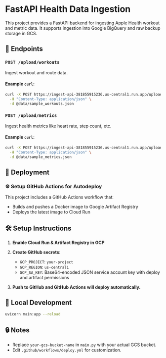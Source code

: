 # FastAPI Health Data Ingestion

This project provides a FastAPI backend for ingesting Apple Health workout and metric data. It supports ingestion into Google BigQuery and raw backup storage in GCS.

## 🚀 Endpoints

### `POST /upload/workouts`

Ingest workout and route data.

#### Example `curl`:

```bash
curl -X POST https://ingest-api-381855915236.us-central1.run.app/upload/workouts \
  -H "Content-Type: application/json" \
  -d @data/sample_workouts.json
```

### `POST /upload/metrics`

Ingest health metrics like heart rate, step count, etc.

#### Example `curl`:

```bash
curl -X POST https://ingest-api-381855915236.us-central1.run.app/upload/metrics \
  -H "Content-Type: application/json" \
  -d @data/sample_metrics.json
```

## 🧱 Deployment

### ⚙️ Setup GitHub Actions for Autodeploy

This project includes a GitHub Actions workflow that:
- Builds and pushes a Docker image to Google Artifact Registry
- Deploys the latest image to Cloud Run

## 🛠️ Setup Instructions

1. **Enable Cloud Run & Artifact Registry in GCP**
2. **Create GitHub secrets**:
   - `GCP_PROJECT`: `your-project`
   - `GCP_REGION`: `us-central1`
   - `GCP_SA_KEY`: Base64-encoded JSON service account key with deploy and artifact permissions

3. **Push to GitHub and GitHub Actions will deploy automatically.**

## 🐳 Local Development

```bash
uvicorn main:app --reload
```

## 🔒 Notes
- Replace `your-gcs-bucket-name` in `main.py` with your actual GCS bucket.
- Edit `.github/workflows/deploy.yml` for customization.
